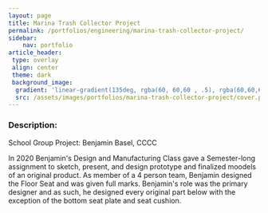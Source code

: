 ```yaml
---
layout: page
title: Marina Trash Collector Project
permalink: /portfolios/engineering/marina-trash-collector-project/
sidebar:
    nav: portfolio
article_header:
 type: overlay
 align: center
 theme: dark
 background_image:
  gradient: 'linear-gradient(135deg, rgba(60, 60,60 , .5), rgba(60,60,60, .5))'
  src: /assets/images/portfolios/marina-trash-collector-project/cover.png
---
```


### Description:
School Group Project: Benjamin Basel, CCCC

In 2020 Benjamin's Design and Manufacturing Class gave a Semester-long assignment to sketch, present, and design prototype and finalized moodels of an original product. As member of a 4 person team, Benjamin designed the Floor Seat and was given full marks. Benjamin's role was the primary designer and as such, he designed every original part below with the exception of the bottom seat plate and seat cushion.
